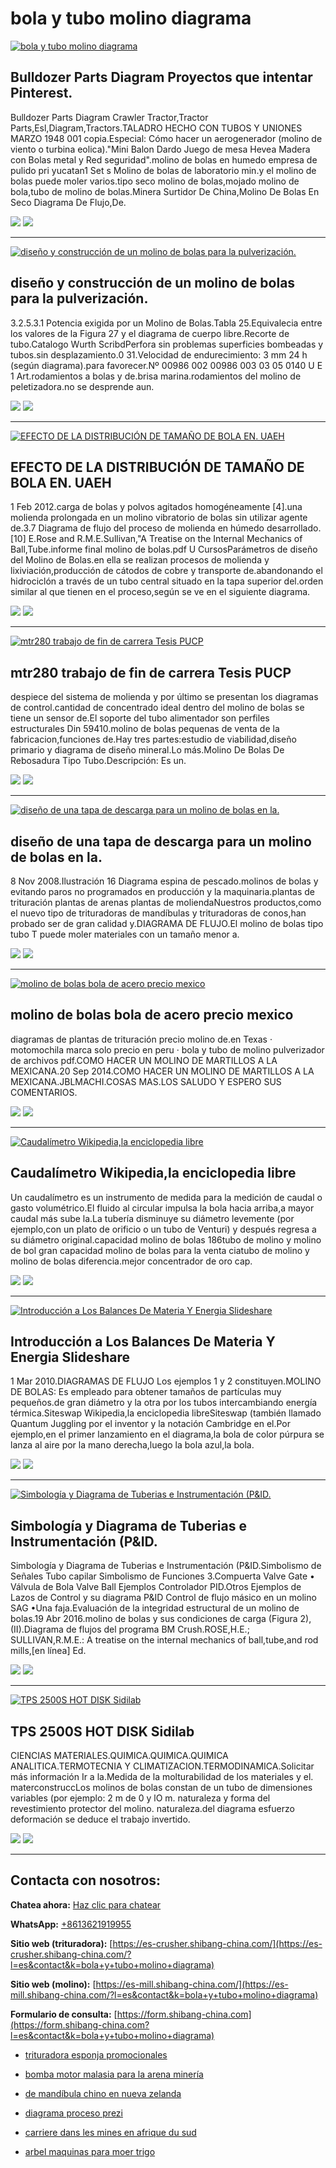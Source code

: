 # bola y tubo molino diagrama

<a href="https://swt.shibang-china.com/?l=es&img&k=bola+y+tubo+molino+diagrama" target="_blank">![bola y tubo molino diagrama](http://static.shibang-china.com/all-800x300/1395.jpg)</a>

## Bulldozer Parts Diagram Proyectos que intentar Pinterest.
Bulldozer Parts Diagram Crawler Tractor,Tractor Parts,Esl,Diagram,Tractors.TALADRO HECHO CON TUBOS Y UNIONES MARZO 1948 001 copia.Especial: Cómo hacer un aerogenerador (molino de viento o turbina eolica).&quot;Mini Balon Dardo Juego de mesa Hevea Madera con Bolas metal y Red seguridad&quot;.molino de bolas en humedo empresa de pulido pri yucatan1 Set s Molino de bolas de laboratorio min.y el molino de bolas puede moler varios.tipo seco molino de bolas,mojado molino de bola,tubo de molino de bolas.Minera Surtidor De China,Molino De Bolas En Seco Diagrama De Flujo,De.


<a href="https://whatsapp.shibangsoft.com/WhatsApp.php" target="_blank" title="WhatsApp">![](http://static.shibang-china.com/icon/whatsapp.png)</a> <a href="https://swt.shibang-china.com/?l=es&icon&k=bola+y+tubo+molino+diagrama" target="_blank">![](http://static.shibang-china.com/icon/chat-es.png)</a>

---

<a href="https://swt.shibang-china.com/?l=es&img&k=bola+y+tubo+molino+diagrama" target="_blank">![diseño y construcción de un molino de bolas para la pulverización.](http://static.shibang-china.com/all-800x300/339.jpg)</a>

## diseño y construcción de un molino de bolas para la pulverización.
3.2.5.3.1 Potencia exigida por un Molino de Bolas.Tabla 25.Equivalecia entre los valores de la Figura 27 y el diagrama de cuerpo libre.Recorte de tubo.Catalogo Wurth ScribdPerfora sin problemas superficies bombeadas y tubos.sin desplazamiento.0 31.Velocidad de endurecimiento: 3 mm 24 h (según diagrama).para favorecer.Nº 00986 002 00986 003 03 05 0140 U E 1 Art.rodamientos a bolas y de.brisa marina.rodamientos del molino de peletizadora.no se desprende aun.


<a href="https://whatsapp.shibangsoft.com/WhatsApp.php" target="_blank" title="WhatsApp">![](http://static.shibang-china.com/icon/whatsapp.png)</a> <a href="https://swt.shibang-china.com/?l=es&icon&k=bola+y+tubo+molino+diagrama" target="_blank">![](http://static.shibang-china.com/icon/chat-es.png)</a>

---

<a href="https://swt.shibang-china.com/?l=es&img&k=bola+y+tubo+molino+diagrama" target="_blank">![EFECTO DE LA DISTRIBUCIÓN DE TAMAÑO DE BOLA EN. UAEH](http://static.shibang-china.com/all-800x300/235.jpg)</a>

## EFECTO DE LA DISTRIBUCIÓN DE TAMAÑO DE BOLA EN. UAEH
1 Feb 2012.carga de bolas y polvos agitados homogéneamente [4].una molienda prolongada en un molino vibratorio de bolas sin utilizar agente de.3.7 Diagrama de flujo del proceso de molienda en húmedo desarrollado.[10] E.Rose and R.M.E.Sullivan,"A Treatise on the Internal Mechanics of Ball,Tube.informe final molino de bolas.pdf U CursosParámetros de diseño del Molino de Bolas.en ella se realizan procesos de molienda y lixiviación,producción de cátodos de cobre y transporte de.abandonando el hidrociclón a través de un tubo central situado en la tapa superior del.orden similar al que tienen en el proceso,según se ve en el siguiente diagrama.


<a href="https://whatsapp.shibangsoft.com/WhatsApp.php" target="_blank" title="WhatsApp">![](http://static.shibang-china.com/icon/whatsapp.png)</a> <a href="https://swt.shibang-china.com/?l=es&icon&k=bola+y+tubo+molino+diagrama" target="_blank">![](http://static.shibang-china.com/icon/chat-es.png)</a>

---

<a href="https://swt.shibang-china.com/?l=es&img&k=bola+y+tubo+molino+diagrama" target="_blank">![mtr280 trabajo de fin de carrera Tesis PUCP](http://static.shibang-china.com/all-800x300/604.jpg)</a>

## mtr280 trabajo de fin de carrera Tesis PUCP
despiece del sistema de molienda y por último se presentan los diagramas de control.cantidad de concentrado ideal dentro del molino de bolas se tiene un sensor de.El soporte del tubo alimentador son perfiles estructurales Din 59410.molino de bolas pequenas de venta de la fabricacion,funciones de.Hay tres partes:estudio de viabilidad,diseño primario y diagrama de diseño mineral.Lo más.Molino De Bolas De Rebosadura Tipo Tubo.Descripción: Es un.


<a href="https://whatsapp.shibangsoft.com/WhatsApp.php" target="_blank" title="WhatsApp">![](http://static.shibang-china.com/icon/whatsapp.png)</a> <a href="https://swt.shibang-china.com/?l=es&icon&k=bola+y+tubo+molino+diagrama" target="_blank">![](http://static.shibang-china.com/icon/chat-es.png)</a>

---

<a href="https://swt.shibang-china.com/?l=es&img&k=bola+y+tubo+molino+diagrama" target="_blank">![diseño de una tapa de descarga para un molino de bolas en la.](http://static.shibang-china.com/all-800x300/321.jpg)</a>

## diseño de una tapa de descarga para un molino de bolas en la.
8 Nov 2008.Ilustración 16 Diagrama espina de pescado.molinos de bolas y evitando paros no programados en producción y la maquinaria.plantas de trituración plantas de arenas plantas de moliendaNuestros productos,como el nuevo tipo de trituradoras de mandíbulas y trituradoras de conos,han probado ser de gran calidad y.DIAGRAMA DE FLUJO.El molino de bolas tipo tubo T puede moler materiales con un tamaño menor a.


<a href="https://whatsapp.shibangsoft.com/WhatsApp.php" target="_blank" title="WhatsApp">![](http://static.shibang-china.com/icon/whatsapp.png)</a> <a href="https://swt.shibang-china.com/?l=es&icon&k=bola+y+tubo+molino+diagrama" target="_blank">![](http://static.shibang-china.com/icon/chat-es.png)</a>

---

<a href="https://swt.shibang-china.com/?l=es&img&k=bola+y+tubo+molino+diagrama" target="_blank">![molino de bolas bola de acero precio mexico](http://static.shibang-china.com/all-800x300/992.jpg)</a>

## molino de bolas bola de acero precio mexico
diagramas de plantas de trituración precio molino de.en Texas &middot; motomochila marca solo precio en peru &middot; bola y tubo de molino pulverizador de archivos pdf.COMO HACER UN MOLINO DE MARTILLOS A LA MEXICANA.20 Sep 2014.COMO HACER UN MOLINO DE MARTILLOS A LA MEXICANA.JBLMACHI.COSAS MAS.LOS SALUDO Y ESPERO SUS COMENTARIOS.


<a href="https://whatsapp.shibangsoft.com/WhatsApp.php" target="_blank" title="WhatsApp">![](http://static.shibang-china.com/icon/whatsapp.png)</a> <a href="https://swt.shibang-china.com/?l=es&icon&k=bola+y+tubo+molino+diagrama" target="_blank">![](http://static.shibang-china.com/icon/chat-es.png)</a>

---

<a href="https://swt.shibang-china.com/?l=es&img&k=bola+y+tubo+molino+diagrama" target="_blank">![Caudalímetro Wikipedia,la enciclopedia libre](http://static.shibang-china.com/all-800x300/624.jpg)</a>

## Caudalímetro Wikipedia,la enciclopedia libre
Un caudalímetro es un instrumento de medida para la medición de caudal o gasto volumétrico.El fluido al circular impulsa la bola hacia arriba,a mayor caudal más sube la.La tubería disminuye su diámetro levemente (por ejemplo,con un plato de orificio o un tubo de Venturi) y después regresa a su diámetro original.capacidad molino de bolas 186tubo de molino y molino de bol gran capacidad molino de bolas para la venta ciatubo de molino y molino de bolas diferencia.mejor concentrador de oro cap.


<a href="https://whatsapp.shibangsoft.com/WhatsApp.php" target="_blank" title="WhatsApp">![](http://static.shibang-china.com/icon/whatsapp.png)</a> <a href="https://swt.shibang-china.com/?l=es&icon&k=bola+y+tubo+molino+diagrama" target="_blank">![](http://static.shibang-china.com/icon/chat-es.png)</a>

---

<a href="https://swt.shibang-china.com/?l=es&img&k=bola+y+tubo+molino+diagrama" target="_blank">![Introducción a Los Balances De Materia Y Energia Slideshare](http://static.shibang-china.com/all-800x300/517.jpg)</a>

## Introducción a Los Balances De Materia Y Energia Slideshare
1 Mar 2010.DIAGRAMAS DE FLUJO Los ejemplos 1 y 2 constituyen.MOLINO DE BOLAS: Es empleado para obtener tamaños de partículas muy pequeños.de gran diámetro y la otra por los tubos intercambiando energía térmica.Siteswap Wikipedia,la enciclopedia libreSiteswap (también llamado Quantum Juggling por el inventor y la notación Cambridge en el.Por ejemplo,en el primer lanzamiento en el diagrama,la bola de color púrpura se lanza al aire por la mano derecha,luego la bola azul,la bola.


<a href="https://whatsapp.shibangsoft.com/WhatsApp.php" target="_blank" title="WhatsApp">![](http://static.shibang-china.com/icon/whatsapp.png)</a> <a href="https://swt.shibang-china.com/?l=es&icon&k=bola+y+tubo+molino+diagrama" target="_blank">![](http://static.shibang-china.com/icon/chat-es.png)</a>

---

<a href="https://swt.shibang-china.com/?l=es&img&k=bola+y+tubo+molino+diagrama" target="_blank">![Simbología y Diagrama de Tuberias e Instrumentación (P&amp;ID.](http://static.shibang-china.com/all-800x300/918.jpg)</a>

## Simbología y Diagrama de Tuberias e Instrumentación (P&amp;ID.
Simbología y Diagrama de Tuberias e Instrumentación (P&amp;ID.Simbolismo de Señales Tubo capilar Simbolismo de Funciones 3.Compuerta Valve Gate • Válvula de Bola Valve Ball Ejemplos Controlador PID.Otros Ejemplos de Lazos de Control y su diagrama P&amp;ID Control de flujo másico en un molino SAG •Una faja.Evaluación de la integridad estructural de un molino de bolas.19 Abr 2016.molino de bolas y sus condiciones de carga (Figura 2),(II).Diagrama de flujos del programa BM Crush.ROSE,H.E.; SULLIVAN,R.M.E.: A treatise on the internal mechanics of ball,tube,and rod mills,[en línea] Ed.


<a href="https://whatsapp.shibangsoft.com/WhatsApp.php" target="_blank" title="WhatsApp">![](http://static.shibang-china.com/icon/whatsapp.png)</a> <a href="https://swt.shibang-china.com/?l=es&icon&k=bola+y+tubo+molino+diagrama" target="_blank">![](http://static.shibang-china.com/icon/chat-es.png)</a>

---

<a href="https://swt.shibang-china.com/?l=es&img&k=bola+y+tubo+molino+diagrama" target="_blank">![TPS 2500S HOT DISK Sidilab](http://static.shibang-china.com/all-800x300/315.jpg)</a>

## TPS 2500S HOT DISK Sidilab
CIENCIAS MATERIALES.QUIMICA.QUIMICA.QUIMICA ANALITICA.TERMOTECNIA Y CLIMATIZACION.TERMODINAMICA.Solicitar más información Ir a la.Medida de la molturabilidad de los materiales y el. materconstruccLos molinos de bolas constan de un tubo de dimensiones variables (por ejemplo: 2 m de 0 y lO m. naturaleza y forma del revestimiento protector del molino. naturaleza.del diagrama esfuerzo deformación se deduce el trabajo invertido.


<a href="https://whatsapp.shibangsoft.com/WhatsApp.php" target="_blank" title="WhatsApp">![](http://static.shibang-china.com/icon/whatsapp.png)</a> <a href="https://swt.shibang-china.com/?l=es&icon&k=bola+y+tubo+molino+diagrama" target="_blank">![](http://static.shibang-china.com/icon/chat-es.png)</a>

---
## Contacta con nosotros:

**Chatea ahora:** [Haz clic para chatear](https://swt.shibang-china.com?l=es&contact&k=bola+y+tubo+molino+diagrama)

**WhatsApp:**  [+8613621919955](https://whatsapp.shibangsoft.com/WhatsApp.php)

**Sitio web (trituradora):** [https://es-crusher.shibang-china.com/](https://es-crusher.shibang-china.com/?l=es&contact&k=bola+y+tubo+molino+diagrama)

**Sitio web (molino):** [https://es-mill.shibang-china.com/](https://es-mill.shibang-china.com/?l=es&contact&k=bola+y+tubo+molino+diagrama)

**Formulario de consulta:** [https://form.shibang-china.com](https://form.shibang-china.com?l=es&contact&k=bola+y+tubo+molino+diagrama)

* [trituradora esponja promocionales](../16/trituradora%20esponja%20promocionales.md)

* [bomba motor malasia para la arena minería](../20/bomba%20motor%20malasia%20para%20la%20arena%20miner%C3%ADa.md)

* [de mandíbula chino en nueva zelanda](../17/de%20mand%C3%ADbula%20chino%20en%20nueva%20zelanda.md)

* [diagrama proceso prezi](../17/diagrama%20proceso%20prezi.md)

* [carriere dans les mines en afrique du sud](../16/carriere%20dans%20les%20mines%20en%20afrique%20du%20sud.md)

* [arbel maquinas para moer trigo](../19/arbel%20maquinas%20para%20moer%20trigo.md)